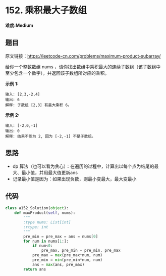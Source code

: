 # 152. 乘积最大子数组
**难度:Medium**
## 题目
原文链接：https://leetcode-cn.com/problems/maximum-product-subarray/

给你一个整数数组 nums ，请你找出数组中乘积最大的连续子数组（该子数组中至少包含一个数字），并返回该子数组所对应的乘积。

**示例 1:**
```
输入: [2,3,-2,4]
输出: 6
解释: 子数组 [2,3] 有最大乘积 6。
```
**示例 2:**
```
输入: [-2,0,-1]
输出: 0
解释: 结果不能为 2, 因为 [-2,-1] 不是子数组。
```

## 思路
* dp 算法（也可以看为贪心）：在遍历的过程中，计算出以每个点为结尾的最大、最小值，并用最大值更新ans
* 记录最小值是因为：如果出现负数，则最小变最大，最大变最小

## 代码
```python
class a152_Solution(object):
    def maxProduct(self, nums):
        """
        :type nums: List[int]
        :rtype: int
        """
        pre_min = pre_max = ans = nums[0]
        for num in nums[1:]:
            if num<0:
                pre_max, pre_min = pre_min, pre_max
            pre_max = max(pre_max*num, num)
            pre_min = min(pre_min*num, num)
            ans = max(ans, pre_max)
        return ans
```
